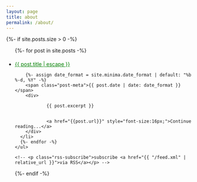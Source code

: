 ```yaml
---
layout: page
title: about 
permalink: /about/
---
```


<div>


  {%- if site.posts.size > 0 -%}
    <ul class="post-list"> 
      {%- for post in site.posts -%}
      <li style=" margin-top:20px; ">
              <a class="post-link" href="{{ post.url | relative_url }}" style="color:green;">
            {{ post.title | escape }}
          </a>
       
        
        {%- assign date_format = site.minima.date_format | default: "%b %-d, %Y" -%}
        <span class="post-meta">{{ post.date | date: date_format }}</span>
        <div>

                {{ post.excerpt }}


                <a href="{{post.url}}" style="font-size:16px;">Continue reading...</a> 
        </div>      
      </li>
      {%- endfor -%}
    </ul>

    <!-- <p class="rss-subscribe">subscribe <a href="{{ "/feed.xml" | relative_url }}">via RSS</a></p> -->
  {%- endif -%}

</div>          
